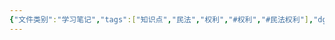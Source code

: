 ```yaml
---
{"文件类别":"学习笔记","tags":["知识点","民法","权利","#权利","#民法权利"],"dg-publish":true,"permalink":"/学习笔记studyup/民法总论/优先承租权/","dgPassFrontmatter":true,"created":"2024-10-26T14:31:53.735+08:00","updated":"2024-11-01T14:31:59.699+08:00"}
---
```


